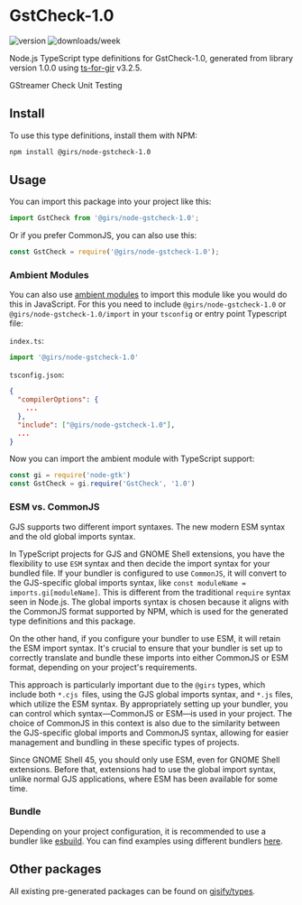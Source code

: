 
# GstCheck-1.0

![version](https://img.shields.io/npm/v/@girs/node-gstcheck-1.0)
![downloads/week](https://img.shields.io/npm/dw/@girs/node-gstcheck-1.0)


Node.js TypeScript type definitions for GstCheck-1.0, generated from library version 1.0.0 using [ts-for-gir](https://github.com/gjsify/ts-for-gir) v3.2.5.

GStreamer Check Unit Testing

## Install

To use this type definitions, install them with NPM:
```bash
npm install @girs/node-gstcheck-1.0
```

## Usage

You can import this package into your project like this:
```ts
import GstCheck from '@girs/node-gstcheck-1.0';
```

Or if you prefer CommonJS, you can also use this:
```ts
const GstCheck = require('@girs/node-gstcheck-1.0');
```

### Ambient Modules

You can also use [ambient modules](https://github.com/gjsify/ts-for-gir/tree/main/packages/cli#ambient-modules) to import this module like you would do this in JavaScript.
For this you need to include `@girs/node-gstcheck-1.0` or `@girs/node-gstcheck-1.0/import` in your `tsconfig` or entry point Typescript file:

`index.ts`:
```ts
import '@girs/node-gstcheck-1.0'
```

`tsconfig.json`:
```json
{
  "compilerOptions": {
    ...
  },
  "include": ["@girs/node-gstcheck-1.0"],
  ...
}
```

Now you can import the ambient module with TypeScript support: 

```ts
const gi = require('node-gtk')
const GstCheck = gi.require('GstCheck', '1.0')
```



### ESM vs. CommonJS

GJS supports two different import syntaxes. The new modern ESM syntax and the old global imports syntax.

In TypeScript projects for GJS and GNOME Shell extensions, you have the flexibility to use `ESM` syntax and then decide the import syntax for your bundled file. If your bundler is configured to use `CommonJS`, it will convert to the GJS-specific global imports syntax, like `const moduleName = imports.gi[moduleName]`. This is different from the traditional `require` syntax seen in Node.js. The global imports syntax is chosen because it aligns with the CommonJS format supported by NPM, which is used for the generated type definitions and this package.

On the other hand, if you configure your bundler to use ESM, it will retain the ESM import syntax. It's crucial to ensure that your bundler is set up to correctly translate and bundle these imports into either CommonJS or ESM format, depending on your project's requirements.

This approach is particularly important due to the `@girs` types, which include both `*.cjs `files, using the GJS global imports syntax, and `*.js` files, which utilize the ESM syntax. By appropriately setting up your bundler, you can control which syntax—CommonJS or ESM—is used in your project. The choice of CommonJS in this context is also due to the similarity between the GJS-specific global imports and CommonJS syntax, allowing for easier management and bundling in these specific types of projects.

Since GNOME Shell 45, you should only use ESM, even for GNOME Shell extensions. Before that, extensions had to use the global import syntax, unlike normal GJS applications, where ESM has been available for some time.

### Bundle

Depending on your project configuration, it is recommended to use a bundler like [esbuild](https://esbuild.github.io/). You can find examples using different bundlers [here](https://github.com/gjsify/ts-for-gir/tree/main/examples).

## Other packages

All existing pre-generated packages can be found on [gjsify/types](https://github.com/gjsify/types).

